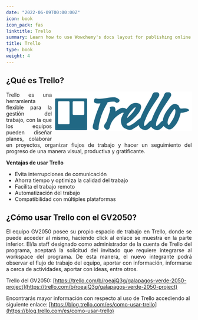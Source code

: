 ```yaml
---
date: "2022-06-09T00:00:00Z"
icon: book
icon_pack: fas
linktitle: Trello
summary: Learn how to use Wowchemy's docs layout for publishing online courses, software documentation, and tutorials.
title: Trello
type: book
weight: 4
---
```


## ¿Qué es Trello?

<img src="trello.jpg" width=380 style="float: right; margin-top: 0rem; margin-bottom:1rem; padding:0rem;"/>

<p style='text-align:justify;'>Trello es una herramienta flexible para la gestión del trabajo, con la que los equipos pueden diseñar planes, colaborar en proyectos, organizar flujos de trabajo y hacer un seguimiento del progreso de una manera visual, productiva y gratificante.

**Ventajas de usar Trello**

+ Evita interrupciones de comunicación
+ Ahorra tiempo y optimiza la calidad del trabajo
+ Facilita el trabajo remoto
+ Automatización del trabajo
+ Compatibilidad con múltiples plataformas


## ¿Cómo usar Trello con el GV2050?

<p style='text-align:justify;'>El equipo GV2050 posee su propio espacio de trabajo en Trello,
donde se puede acceder al mismo, haciendo click al enlace se muestra en la parte inferior. El/la staff designado como administrador de la cuenta de Trello del programa, aceptará la solicitud del invitado que requiere integrarse al workspace del programa. De esta manera, el nuevo integrante podrá observar el flujo de trabajo del equipo, aportar con información, informarse a cerca de actividades, aportar con ideas, entre otros.

Trello del GV2050:
[https://trello.com/b/roeajQ3g/galapagos-verde-2050-project](https://trello.com/b/roeajQ3g/galapagos-verde-2050-project)

Encontrarás mayor información con respecto al uso de Trello accediendo al siguiente enlace:
[https://blog.trello.com/es/como-usar-trello](https://blog.trello.com/es/como-usar-trello)